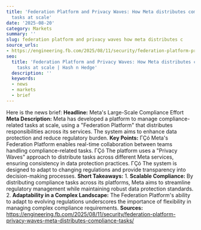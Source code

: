```yaml
---
title: 'Federation Platform and Privacy Waves: How Meta distributes compliance-related
  tasks at scale'
date: '2025-08-20'
category: Markets
summary: ''
slug: federation platform and privacy waves how meta distributes c
source_urls:
- https://engineering.fb.com/2025/08/11/security/federation-platform-privacy-waves-meta-distributes-compliance-tasks/
seo:
  title: 'Federation Platform and Privacy Waves: How Meta distributes compliance-related
    tasks at scale | Hash n Hedge'
  description: ''
  keywords:
  - news
  - markets
  - brief
---
```


Here is the news brief:  **Headline:** Meta's Large-Scale Compliance Effort  **Meta Description:** Meta has developed a platform to manage compliance-related tasks at scale, using a "Federation Platform" that distributes responsibilities across its services. The system aims to enhance data protection and reduce regulatory burden.  **Key Points:**  ΓÇó Meta's Federation Platform enables real-time collaboration between teams handling compliance-related tasks. ΓÇó The platform uses a "Privacy Waves" approach to distribute tasks across different Meta services, ensuring consistency in data protection practices. ΓÇó The system is designed to adapt to changing regulations and provide transparency into decision-making processes.  **Short Takeaways:**  1. **Scalable Compliance:** By distributing compliance tasks across its platforms, Meta aims to streamline regulatory management while maintaining robust data protection standards. 2. **Adaptability in a Complex Landscape:** The Federation Platform's ability to adapt to evolving regulations underscores the importance of flexibility in managing complex compliance requirements.  **Sources:** https://engineering.fb.com/2025/08/11/security/federation-platform-privacy-waves-meta-distributes-compliance-tasks/ 

